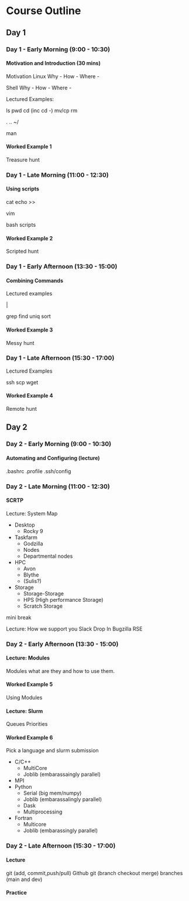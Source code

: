 # Course Outline

## Day 1

### Day 1 - Early Morning (9:00 - 10:30)

#### Motivation and Introduction (30 mins)

Motivation
Linux
Why -
How -
Where -

Shell
Why -
How -
Where -

Lectured Examples:

ls
pwd
cd (inc cd -)
mv/cp
rm

.
..
~/

man

#### Worked Example 1

Treasure hunt

### Day 1 - Late Morning (11:00 - 12:30)

#### Using scripts

cat
echo
\>\>

vim

bash scripts

#### Worked Example 2

Scripted hunt

### Day 1 - Early Afternoon (13:30 - 15:00)

#### Combining Commands

Lectured examples

|

grep
find
uniq
sort

#### Worked Example 3

Messy hunt

### Day 1 - Late Afternoon (15:30 - 17:00)

Lectured Examples

ssh
scp
wget

#### Worked Example 4

Remote hunt

## Day 2

### Day 2 - Early Morning (9:00 - 10:30)

#### Automating and Configuring (lecture)

.bashrc
.profile
.ssh/config

### Day 2 - Late Morning (11:00 - 12:30)

#### SCRTP

Lecture: System Map

- Desktop
  - Rocky 9
- Taskfarm
  - Godzilla
  - Nodes
  - Departmental nodes
- HPC
  - Avon
  - Blythe
  - (Sulis?)
- Storage
  - Storage-Storage
  - HPS (High performance Storage)
  - Scratch Storage

mini break

Lecture:
How we support you
Slack
Drop In
Bugzilla
RSE

### Day 2 - Early Afternoon (13:30 - 15:00)

#### Lecture: Modules

Modules what are they and how to use them.

#### Worked Example 5

Using Modules

#### Lecture: Slurm

Queues
Priorities

#### Worked Example 6

Pick a language and slurm submission

- C/C++
  - MultiCore
  - Joblib (embarassaingly parallel)
- MPI
- Python
  - Serial (big mem/numpy)
  - Joblib (embarassalingly parallel)
  - Dask
  - Multiprocessing
- Fortran
  - Multicore
  - Joblib (embarassingly parallel)

### Day 2 - Late Afternoon (15:30 - 17:00)

#### Lecture

git (add, commit,push/pull)
Github
git (branch checkout merge)
branches (main and dev)

#### Practice
